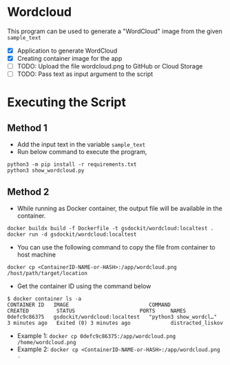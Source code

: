 # Wordcloud

This program can be used to generate a "WordCloud" image from the given `sample_text`
- [x] Application to generate WordCloud
- [x] Creating container image for the app
- [ ] TODO: Upload the file wordcloud.png to GitHub or Cloud Storage
- [ ] TODO: Pass text as input argument to the script

# Executing the Script
## Method 1
- Add the input text in the variable `sample_text`
- Run below command to execute the program,
```
python3 -m pip install -r requirements.txt
python3 show_wordcloud.py 
```

## Method 2
- While running as Docker container, the output file will be available in the container. 
```
docker buildx build -f Dockerfile -t gsdockit/wordcloud:localtest .
docker run -d gsdockit/wordcloud:localtest
```
- You can use the following command to copy the file from container to host machine
```
docker cp <ContainerID-NAME-or-HASH>:/app/wordcloud.png /host/path/target/location
```

- Get the container ID using the command below
```
$ docker container ls -a
CONTAINER ID   IMAGE                          COMMAND                  CREATED         STATUS                     PORTS     NAMES
0defc9c86375   gsdockit/wordcloud:localtest   "python3 show_wordcl…"   3 minutes ago   Exited (0) 3 minutes ago             distracted_liskov
```

- Example 1: `docker cp 0defc9c86375:/app/wordcloud.png /home/wordcloud.png`
- Example 2: `docker cp <ContainerID-NAME-or-HASH>:/app/wordcloud.png .`
